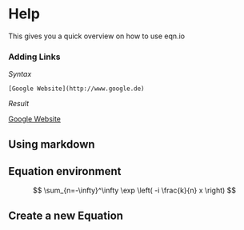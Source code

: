 # Help

This gives you a quick overview on how to use eqn.io 

### Adding Links

*Syntax*

    [Google Website](http://www.google.de)

*Result*

[Google Website](http://www.google.de)
## Using markdown

## Equation environment

$$ \sum_{n=-\infty}^\infty \exp \left( -i \frac{k}{n} x \right) $$

## Create a new Equation

